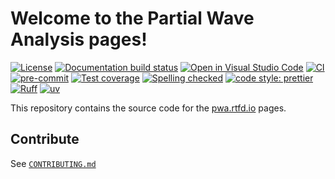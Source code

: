 # Welcome to the Partial Wave Analysis pages!

[![License](https://img.shields.io/badge/License-Apache_2.0-blue.svg)](https://www.apache.org/licenses/LICENSE-2.0)
[![Documentation build status](https://app.readthedocs.org/projects/pwa/badge)](https://pwa.readthedocs.io)
[![Open in Visual Studio Code](https://img.shields.io/badge/vscode-open-blue?logo=visualstudiocode)](https://open.vscode.dev/ComPWA/PWA-pages)
[![CI](https://github.com/ComPWA/PWA-pages/actions/workflows/ci.yml/badge.svg)](https://github.com/ComPWA/PWA-pages/actions/workflows/ci.yml)
[![pre-commit](https://img.shields.io/badge/pre--commit-enabled-brightgreen)](https://github.com/pre-commit/pre-commit)
[![Test coverage](https://codecov.io/gh/ComPWA/PWA-pages/branch/main/graph/badge.svg)](https://codecov.io/gh/ComPWA/PWA-pages)
[![Spelling checked](https://img.shields.io/badge/cspell-checked-brightgreen.svg)](https://github.com/streetsidesoftware/cspell/tree/master/packages/cspell)
[![code style: prettier](https://img.shields.io/badge/code_style-prettier-ff69b4.svg?style=flat-square)](https://github.com/prettier/prettier)
[![Ruff](https://img.shields.io/endpoint?url=https://raw.githubusercontent.com/charliermarsh/ruff/main/assets/badge/v2.json)](https://github.com/astral-sh/ruff)
[![uv](https://img.shields.io/endpoint?url=https://raw.githubusercontent.com/astral-sh/uv/main/assets/badge/v0.json)](https://github.com/astral-sh/uv)

This repository contains the source code for the [pwa.rtfd.io](https://pwa.readthedocs.io) pages.

## Contribute

See [`CONTRIBUTING.md`](./CONTRIBUTING.md)
